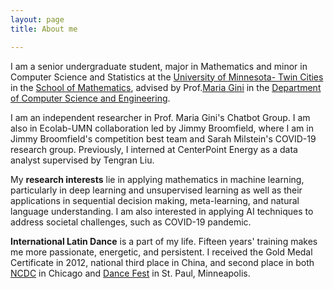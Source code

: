 ```yaml
---
layout: page
title: About me

---
```


I am a senior undergraduate student, major in Mathematics and minor in Computer Science and Statistics at the [University of Minnesota- Twin Cities](https://twin-cities.umn.edu/) in the [School of Mathematics](https://math.umn.edu/), advised by Prof.[Maria Gini](https://www-users.cs.umn.edu/~gini/) in the [Department of Computer Science and Engineering](https://cse.umn.edu/cs). 

I am an independent researcher in Prof. Maria Gini's Chatbot Group. I am also in Ecolab-UMN collaboration led by Jimmy Broomfield, where I am in Jimmy Broomfield's competition best team and Sarah Milstein's COVID-19 research group. Previously, I interned at CenterPoint Energy as a data analyst supervised by Tengran Liu.

My **research interests** lie in applying mathematics in machine learning, particularly in deep learning and unsupervised learning as well as their applications in sequential decision making, meta-learning, and natural language understanding. I am also interested in applying AI techniques to address societal challenges, such as COVID-19 pandemic.

**International Latin Dance** is a part of my life. Fifteen years' training makes me more passionate, energetic, and persistent. I received the Gold Medal Certificate in 2012, national third place in China, and second place in both [NCDC](https://usadancencdc.org/) in Chicago and [Dance Fest](http://udancefest.com/) in St. Paul, Minneapolis.


